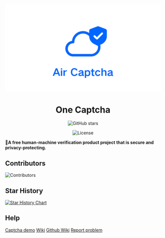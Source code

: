 <div align="center">

![Banner](/assets/FwpOq01NQ1nwXje91Kwm_20240708_114552_0000.png)

# One Captcha

![GitHub stars](https://img.shields.io/github/stars/Dev-Huang1/Air-Captcha.svg?style=for-the-badge)

![License](https://img.shields.io/github/license/Dev-Huang1/Air-Captcha.svg?style=for-the-badge)

</div>

🎉**A free human-machine verification product project that is secure and privacy-protecting.**

## Contributors

![Contributors](https://opencollective.com/Air-Captcha/contributors.svg?width=890&button=false)

## Star History

[![Star History Chart](https://api.star-history.com/svg?repos=Dev-Huang1/One-Captcha&type=Date)](https://star-history.com/#Dev-Huang1/One-Captcha&Date)

## Help

[Captcha demo](https://captcha.xyehr.cn) [Wiki](https://help.xyehr.cn/jekyll/2024-07-05-air-captcha.html) [Github Wiki](https://github.com/Dev-Huang1/Air-Captcha/wiki)
[Report problem](mailto:devhuang000@outlook.com)

